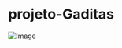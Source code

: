 # projeto-Gaditas
![image](https://user-images.githubusercontent.com/103865017/201220314-104ebd46-48ba-4dcf-8b74-4a290bad5e3a.png)
